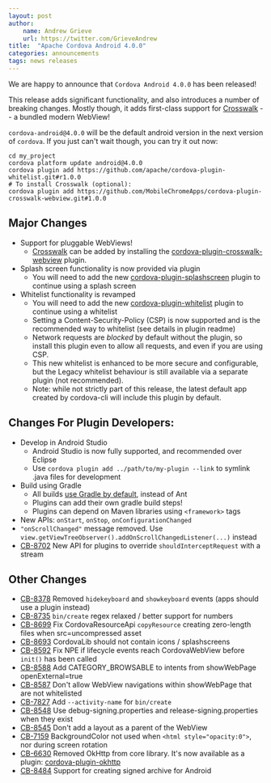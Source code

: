 ```yaml
---
layout: post
author:
    name: Andrew Grieve
    url: https://twitter.com/GrieveAndrew
title:  "Apache Cordova Android 4.0.0"
categories: announcements
tags: news releases
---
```


We are happy to announce that `Cordova Android 4.0.0` has been released!

This release adds significant functionality, and also introduces a number
of breaking changes. Mostly though, it adds first-class support for [Crosswalk](https://crosswalk-project.org/) -- a bundled modern WebView!

`cordova-android@4.0.0` will be the default android version in the next
version of `cordova`. If you just can't wait though, you can try it out now:

    cd my_project
    cordova platform update android@4.0.0
    cordova plugin add https://github.com/apache/cordova-plugin-whitelist.git#r1.0.0
    # To install Crosswalk (optional):
    cordova plugin add https://github.com/MobileChromeApps/cordova-plugin-crosswalk-webview.git#1.0.0

<!--more-->

## Major Changes
* Support for pluggable WebViews!
    * [Crosswalk](https://crosswalk-project.org/) can be added by installing the [cordova-plugin-crosswalk-webview](https://github.com/MobileChromeApps/cordova-crosswalk-engine) plugin.
* Splash screen functionality is now provided via plugin
  * You will need to add the new [cordova-plugin-splashscreen](https://github.com/apache/cordova-plugin-splashscreen) plugin to continue using a splash screen
* Whitelist functionality is revamped
  * You will need to add the new [cordova-plugin-whitelist](https://github.com/apache/cordova-plugin-whitelist) plugin to continue using a whitelist
  * Setting a Content-Security-Policy (CSP) is now supported and is the recommended way to whitelist (see details in plugin readme)
  * Network requests are *blocked* by default without the plugin, so install this plugin even to allow all requests, and even if you are using CSP.
  * This new whitelist is enhanced to be more secure and configurable, but the Legacy whitelist behaviour is still available via a separate plugin (not recommended).
  * Note: while not strictly part of this release, the latest default app created by cordova-cli will include this plugin by default.

## Changes For Plugin Developers:

* Develop in Android Studio
  * Android Studio is now fully supported, and recommended over Eclipse
  * Use `cordova plugin add ../path/to/my-plugin --link` to symlink .java files for development
* Build using Gradle
  * All builds [use Gradle by default](https://cordova.apache.org/docs/en/dev/guide_platforms_android_tools.md.html#Android%20Shell%20Tool%20Guide_building_with_gradle), instead of Ant
  * Plugins can add their own gradle build steps!
  * Plugins can depend on Maven libraries using `<framework>` tags
* New APIs: `onStart`, `onStop`, `onConfigurationChanged`
* `"onScrollChanged"` message removed. Use `view.getViewTreeObserver().addOnScrollChangedListener(...)` instead
* [CB-8702](https://issues.apache.org/jira/browse/CB-8702) New API for plugins to override `shouldInterceptRequest` with a stream

## Other Changes
* [CB-8378](https://issues.apache.org/jira/browse/CB-8378) Removed `hidekeyboard` and `showkeyboard` events (apps should use a plugin instead)
* [CB-8735](https://issues.apache.org/jira/browse/CB-8735) `bin/create` regex relaxed / better support for numbers
* [CB-8699](https://issues.apache.org/jira/browse/CB-8699) Fix CordovaResourceApi `copyResource` creating zero-length files when src=uncompressed asset
* [CB-8693](https://issues.apache.org/jira/browse/CB-8693) CordovaLib should not contain icons / splashscreens
* [CB-8592](https://issues.apache.org/jira/browse/CB-8592) Fix NPE if lifecycle events reach CordovaWebView before `init()` has been called
* [CB-8588](https://issues.apache.org/jira/browse/CB-8588) Add CATEGORY_BROWSABLE to intents from showWebPage openExternal=true
* [CB-8587](https://issues.apache.org/jira/browse/CB-8587) Don't allow WebView navigations within showWebPage that are not whitelisted
* [CB-7827](https://issues.apache.org/jira/browse/CB-7827) Add `--activity-name` for `bin/create`
* [CB-8548](https://issues.apache.org/jira/browse/CB-8548) Use debug-signing.properties and release-signing.properties when they exist
* [CB-8545](https://issues.apache.org/jira/browse/CB-8545) Don't add a layout as a parent of the WebView
* [CB-7159](https://issues.apache.org/jira/browse/CB-7159) BackgroundColor not used when `<html style="opacity:0">`, nor during screen rotation
* [CB-6630](https://issues.apache.org/jira/browse/CB-6630) Removed OkHttp from core library. It's now available as a plugin: [cordova-plugin-okhttp](https://github.com/MobileChromeApps/cordova-plugin-okhttp)
* [CB-8484](https://issues.apache.org/jira/browse/CB-8484) Support for creating signed archive for Android
